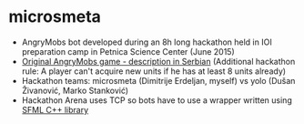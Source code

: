 # microsmeta
- AngryMobs bot developed during an 8h long hackathon held in IOI preparation camp in Petnica Science Center (June 2015)
- [Original AngryMobs game - description in Serbian](http://people.dmi.uns.ac.rs/~marko.savic/AngryMobs/) (Additional hackathon rule: A player can't acquire new units if he has at least 8 units already)
- Hackathon teams: microsmeta (Dimitrije Erdeljan, myself) vs yolo (Dušan Živanović, Marko Stanković)
- Hackathon Arena uses TCP so bots have to use a wrapper written using [SFML C++ library](http://www.sfml-dev.org/)
